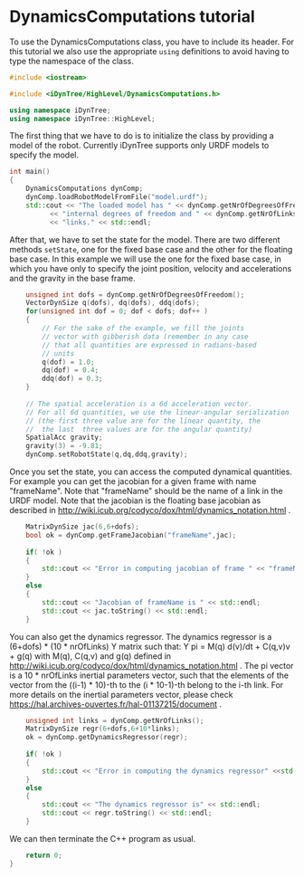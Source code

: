 
# DynamicsComputations tutorial

To use the DynamicsComputations class, you have to include its header.
For this tutorial we also use the appropriate `using` definitions to 
avoid having to type the namespace of the class. 

~~~cpp
#include <iostream>

#include <iDynTree/HighLevel/DynamicsComputations.h>

using namespace iDynTree;
using namespace iDynTree::HighLevel;
~~~

The first thing that we have to do 
is to initialize the class by providing a model of the robot. Currently 
iDynTree supports only URDF models to specify the model. 
~~~cpp
int main()
{
    DynamicsComputations dynComp;
    dynComp.loadRobotModelFromFile("model.urdf");
    std::cout << "The loaded model has " << dynComp.getNrOfDegreesOfFreedom() 
          << "internal degrees of freedom and " << dynComp.getNrOfLinks() 
          << "links." << std::endl;
~~~

After that, we have to set the state for the model. There are two different 
methods `setState`, one for the fixed base case and the other for the floating base case. 
In this example we will use the one for the fixed base case, in which you have only 
to specify the joint position, velocity and accelerations and the gravity in the 
base frame. 

~~~cpp
    unsigned int dofs = dynComp.getNrOfDegreesOfFreedom();
    VectorDynSize q(dofs), dq(dofs), ddq(dofs);
    for(unsigned int dof = 0; dof < dofs; dof++ )
    {
        // For the sake of the example, we fill the joints
        // vector with gibberish data (remember in any case
        // that all quantities are expressed in radians-based 
        // units 
        q(dof) = 1.0;
        dq(dof) = 0.4;
        ddq(dof) = 0.3;
    }
    
    // The spatial acceleration is a 6d acceleration vector. 
    // For all 6d quantities, we use the linear-angular serialization
    // (the first three value are for the linear quantity, the 
    //  the last  three values are for the angular quantity)
    SpatialAcc gravity;
    gravity(3) = -9.81;
    dynComp.setRobotState(q,dq,ddq,gravity);
~~~

Once you set the state, you can access the computed dynamical quantities. 
For example you can get the jacobian for a given frame with name "frameName".
Note that "frameName" should be the name of a link in the URDF model. 
Note that the jacobian is the floating base jacobian as described in 
http://wiki.icub.org/codyco/dox/html/dynamics_notation.html . 

~~~cpp
    MatrixDynSize jac(6,6+dofs);
    bool ok = dynComp.getFrameJacobian("frameName",jac);
    
    if( !ok )
    {
        std::cout << "Error in computing jacobian of frame " << "frameName" << std::endl;
    }
    else 
    {
        std::cout << "Jacobian of frameName is " << std::endl;
        std::cout << jac.toString() << std::endl;
    }
~~~  

You can also get the dynamics regressor. 
The dynamics regressor is a (6+dofs) \* (10 \* nrOfLinks) Y matrix such that:
Y pi = M(q) d(v)/dt + C(q,v)v + g(q) 
with M(q), C(q,v) and g(q) defined in http://wiki.icub.org/codyco/dox/html/dynamics_notation.html .
The pi vector is a 10 \* nrOfLinks inertial parameters vector, such that the elements of the vector
from the ((i-1) \* 10)-th to the (i \* 10-1)-th belong to the i-th link. For more details on the inertial
parameters vector, please check https://hal.archives-ouvertes.fr/hal-01137215/document . 

~~~cpp
    unsigned int links = dynComp.getNrOfLinks();
    MatrixDynSize regr(6+dofs,6+10*links);
    ok = dynComp.getDynamicsRegressor(regr);
    
    if( !ok )
    {
        std::cout << "Error in computing the dynamics regressor" <<std::endl;
    }
    else 
    {
        std::cout << "The dynamics regressor is" << std::endl;
        std::cout << regr.toString() << std::endl;
    }
~~~  

We can then terminate the C++ program as usual.

~~~cpp
    return 0;
}
~~~


